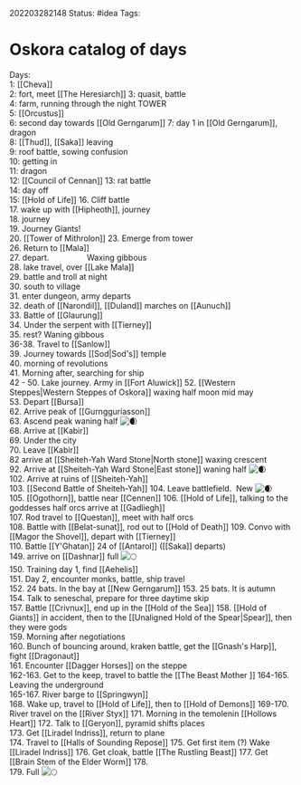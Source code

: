 202203282148
Status: #idea
Tags:

# Oskora catalog of days
Days:  
1: [[Cheva]]  
2: fort, meet [[The Heresiarch]]
3: quasit, battle  
4: farm, running through the night TOWER  
5: [[Orcustus]]  
6: second day towards [[Old Gerngarum]]
7: day 1 in [[Old Gerngarum]], dragon  
8: [[Thud]], [[Saka]] leaving  
9: roof battle, sowing confusion  
10: getting in  
11: dragon  
12: [[Council of Cennan]]
13: rat battle  
14: day off  
15: [[Hold of Life]]
16. Cliff battle  
17. wake up with [[Hipheoth]], journey  
18. journey  
19. Journey Giants!  
20. [[Tower of Mithrolon]]
23. Emerge from tower  
26. Return to [[Mala]]  
27. depart.                 Waxing gibbous  
28. lake travel, over [[Lake Mala]]  
29. battle and troll at night  
30. south to village  
31. enter dungeon, army departs  
32. death of [[Narondil]], [[Duland]] marches on [[Aunuch]]  
33. Battle of [[Glaurung]]  
34. Under the serpent with [[Tierney]]  
35. rest? Waning gibbous  
36-38. Travel to [[Sanlow]]  
39. Journey towards [[Sod|Sod's]] temple  
40. morning of revolutions  
41. Morning after, searching for ship  
42 - 50. Lake journey. Army in [[Fort Aluwick]]
52. [[Western Steppes|Western Steppes of Oskora]] waxing half moon mid may  
53. Depart [[Bursa]]  
62. Arrive peak of [[Gurngguriasson]]  
63. Ascend peak waning half ![🌒](https://fonts.gstatic.com/s/e/notoemoji/14.0/1f312/32.png)  
68. Arrive at [[Kabir]]  
69. Under the city  
70. Leave [[Kabir]]  
82 arrive at [[Sheiteh-Yah Ward Stone|North stone]] waxing crescent  
92. Arrive at [[Sheiteh-Yah Ward Stone|East stone]] waning half ![🌒](https://fonts.gstatic.com/s/e/notoemoji/14.0/1f312/32.png)  
102. Arrive at ruins of [[Sheiteh-Yah]]  
103. [[Second Battle of Sheiteh-Yah]]
104. Leave battlefield.  New ![🌒](https://fonts.gstatic.com/s/e/notoemoji/14.0/1f312/32.png)  
105. [[Ogothorn]], battle near [[Cennen]]
106. [[Hold of Life]], talking to the goddesses half orcs arrive at [[Gadliegh]]  
107. Rod travel to [[Questan]], meet with half orcs  
108. Battle with [[Belat-sunat]], rod out to [[Hold of Death]]
109. Convo with [[Magor the Shovel]], depart with [[Tierney]]  
110. Battle [[Y'Ghatan]] 24 of [[Antarol]] ([[Saka]] departs)  
149. arrive on [[Dashnar]] full ![🌕](https://fonts.gstatic.com/s/e/notoemoji/14.0/1f315/32.png)  
150. Training day 1, find [[Aehelis]]  
151. Day 2, encounter monks, battle, ship travel  
152. 24 bats. In the bay at [[New Gerngarum]]
153. 25 bats. It is autumn  
154. Talk to seneschal, prepare for three daytime skip  
157. Battle [[Crivnux]], end up in the [[Hold of the Sea]]
158. [[Hold of Giants]] in accident, then to the [[Unaligned Hold of the Spear|Spear]], then they were gods  
159. Morning after negotiations  
160. Bunch of bouncing around, kraken battle, get the [[Gnash's Harp]], fight [[Dragonaut]]  
161. Encounter [[Dagger Horses]] on the steppe  
162-163. Get to the keep, travel to battle the [[The Beast Mother ]]
164-165. Leaving the underground  
165-167. River barge to [[Springwyn]]  
168. Wake up, travel to [[Hold of Life]], then to [[Hold of Demons]]
169-170. River travel on the [[River Styx]]
171. Morning in the temolenin [[Hollows Heart]]
172. Talk to [[Geryon]], pyramid shifts places  
173. Get [[Liradel Indriss]], return to plane  
174. Travel to [[Halls of Sounding Repose]]
175. Get first item (?) Wake [[Liradel Indriss]]
176. Get cloak, battle [[The Rustling Beast]]
177. Get [[Brain Stem of the Elder Worm]]
178.  
179. Full ![🌕](https://fonts.gstatic.com/s/e/notoemoji/14.0/1f315/32.png)
